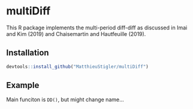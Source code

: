 
<!-- README.md is generated from README.Rmd. Please edit that file -->

# multiDiff

This R package implements the multi-period diff-diff as discussed in
Imai and Kim (2019) and Chaisemartin and Hautfeuille (2019).

## Installation

``` r
devtools::install_github("MatthieuStigler/multiDiff")
```

## Example

Main funciton is `DD()`, but might change name…
